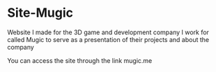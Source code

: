 # Site-Mugic

Website I made for the 3D game and development company I work for called Mugic to serve as a presentation of their projects and about the company

You can access the site through the link mugic.me
